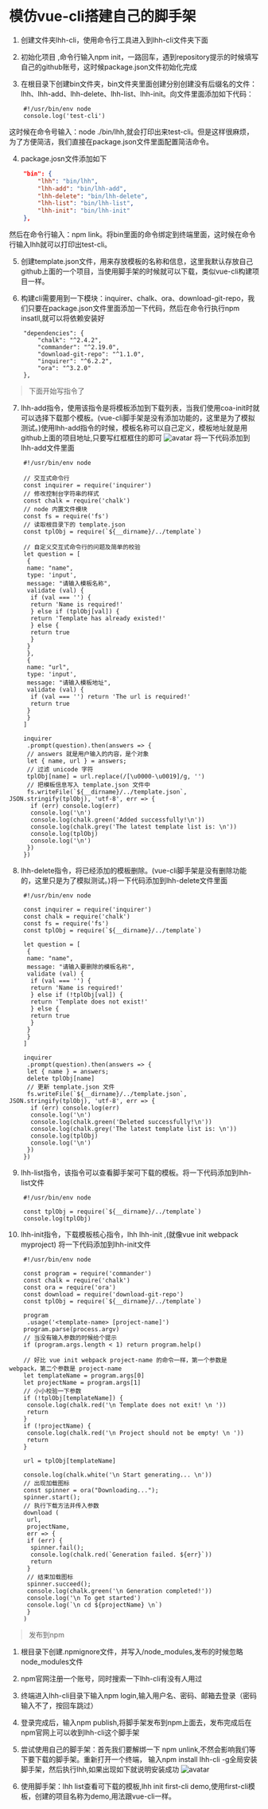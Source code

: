# 模仿vue-cli搭建自己的脚手架

1. 创建文件夹lhh-cli，使用命令行工具进入到lhh-cli文件夹下面

2. 初始化项目 ,命令行输入npm init，一路回车，遇到repository提示的时候填写自己的github账号，这时候package.json文件初始化完成

3. 在根目录下创建bin文件夹，bin文件夹里面创建分别创建没有后缀名的文件：lhh、lhh-add、lhh-delete、lhh-list、lhh-init。向文件里面添加如下代码：
```
	#!/usr/bin/env node
	console.log('test-cli')
```
这时候在命令号输入：node ./bin/lhh,就会打印出来test-cli。但是这样很麻烦，为了方便简洁，我们直接在package.json文件里面配置简洁命令。

4. package.josn文件添加如下
```json
	"bin": {
	    "lhh": "bin/lhh",
	    "lhh-add": "bin/lhh-add",
	    "lhh-delete": "bin/lhh-delete",
	    "lhh-list": "bin/lhh-list",
	    "lhh-init": "bin/lhh-init"
	},
 ```
然后在命令行输入：npm link。将bin里面的命令绑定到终端里面，这时候在命令行输入lhh就可以打印出test-cli。

5. 创建template.json文件，用来存放模板的名称和信息，这里我默认存放自己github上面的一个项目，当使用脚手架的时候就可以下载，类似vue-cli构建项目一样。

6. 构建cli需要用到一下模块：inquirer、chalk、ora、download-git-repo，我们只要在package.json文件里面添加一下代码，然后在命令行执行npm insatll,就可以将依赖安装好
```
	"dependencies": {
	    "chalk": "^2.4.2",
	    "commander": "^2.19.0",
	    "download-git-repo": "^1.1.0",
	    "inquirer": "^6.2.2",
	    "ora": "^3.2.0"
	},
```
> 下面开始写指令了

7. lhh-add指令，使用该指令是将模板添加到下载列表，当我们使用coa-init时就可以选择下载那个模板。(vue-cli脚手架是没有添加功能的，这里是为了模拟测试。)使用lhh-add指令的时候，模板名称可以自己定义，模板地址就是用github上面的项目地址,只要写红框框住的即可
![avatar](./img/1.png)
将一下代码添加到lhh-add文件里面
```
	#!/usr/bin/env node
	 
	// 交互式命令行
	const inquirer = require('inquirer')
	// 修改控制台字符串的样式
	const chalk = require('chalk')
	// node 内置文件模块
	const fs = require('fs')
	// 读取根目录下的 template.json
	const tplObj = require(`${__dirname}/../template`)
	 
	// 自定义交互式命令行的问题及简单的校验
	let question = [
	 {
	 name: "name",
	 type: 'input',
	 message: "请输入模板名称",
	 validate (val) {
	  if (val === '') {
	  return 'Name is required!'
	  } else if (tplObj[val]) {
	  return 'Template has already existed!'
	  } else {
	  return true
	  }
	 }
	 },
	 {
	 name: "url",
	 type: 'input',
	 message: "请输入模板地址",
	 validate (val) {
	  if (val === '') return 'The url is required!'
	  return true
	 }
	 }
	]
	 
	inquirer
	 .prompt(question).then(answers => {
	 // answers 就是用户输入的内容，是个对象
	 let { name, url } = answers;
	 // 过滤 unicode 字符
	 tplObj[name] = url.replace(/[\u0000-\u0019]/g, '')
	 // 把模板信息写入 template.json 文件中
	 fs.writeFile(`${__dirname}/../template.json`, JSON.stringify(tplObj), 'utf-8', err => {
	  if (err) console.log(err)
	  console.log('\n')
	  console.log(chalk.green('Added successfully!\n'))
	  console.log(chalk.grey('The latest template list is: \n'))
	  console.log(tplObj)
	  console.log('\n')
	 })
	})
```
8. lhh-delete指令，将已经添加的模板删除。(vue-cli脚手架是没有删除功能的，这里只是为了模拟测试。)将一下代码添加到lhh-delete文件里面

```
	#!/usr/bin/env node
	 
	const inquirer = require('inquirer')
	const chalk = require('chalk')
	const fs = require('fs')
	const tplObj = require(`${__dirname}/../template`)
	 
	let question = [
	 {
	 name: "name",
	 message: "请输入要删除的模板名称",
	 validate (val) {
	  if (val === '') {
	  return 'Name is required!'
	  } else if (!tplObj[val]) {
	  return 'Template does not exist!'
	  } else {
	  return true
	  }
	 }
	 }
	]
	 
	inquirer
	 .prompt(question).then(answers => {
	 let { name } = answers;
	 delete tplObj[name]
	 // 更新 template.json 文件
	 fs.writeFile(`${__dirname}/../template.json`, JSON.stringify(tplObj), 'utf-8', err => {
	  if (err) console.log(err)
	  console.log('\n')
	  console.log(chalk.green('Deleted successfully!\n'))
	  console.log(chalk.grey('The latest template list is: \n'))
	  console.log(tplObj)
	  console.log('\n')
	 })
	})
```
9. lhh-list指令，该指令可以查看脚手架可下载的模板。将一下代码添加到lhh-list文件

```
	#!/usr/bin/env node
	 
	const tplObj = require(`${__dirname}/../template`)
	console.log(tplObj)
```
10. lhh-init指令，下载模板核心指令，lhh lhh-init <templateName> <projectName>,(就像vue init webpack myproject) 将一下代码添加到lhh-init文件

```
	#!/usr/bin/env node
	 
	const program = require('commander')
	const chalk = require('chalk')
	const ora = require('ora')
	const download = require('download-git-repo')
	const tplObj = require(`${__dirname}/../template`)
	 
	program
	 .usage('<template-name> [project-name]')
	program.parse(process.argv)
	// 当没有输入参数的时候给个提示
	if (program.args.length < 1) return program.help()
	 
	// 好比 vue init webpack project-name 的命令一样，第一个参数是 webpack，第二个参数是 project-name
	let templateName = program.args[0]
	let projectName = program.args[1]
	// 小小校验一下参数
	if (!tplObj[templateName]) {
	 console.log(chalk.red('\n Template does not exit! \n '))
	 return
	}
	if (!projectName) {
	 console.log(chalk.red('\n Project should not be empty! \n '))
	 return
	}
	 
	url = tplObj[templateName]
	 
	console.log(chalk.white('\n Start generating... \n'))
	// 出现加载图标
	const spinner = ora("Downloading...");
	spinner.start();
	// 执行下载方法并传入参数
	download (
	 url,
	 projectName,
	 err => {
	 if (err) {
	  spinner.fail();
	  console.log(chalk.red(`Generation failed. ${err}`))
	  return
	 }
	 // 结束加载图标
	 spinner.succeed();
	 console.log(chalk.green('\n Generation completed!'))
	 console.log('\n To get started')
	 console.log(`\n cd ${projectName} \n`)
	 }
	)
```
> 发布到npm

1. 根目录下创建.npmignore文件，并写入/node_modules,发布的时候忽略node_modules文件

2. npm官网注册一个账号，同时搜索一下lhh-cli有没有人用过

3. 终端进入lhh-cli目录下输入npm login,输入用户名、密码、邮箱去登录（密码输入不了，按回车跳过）

4. 登录完成后，输入npm publish,将脚手架发布到npm上面去，发布完成后在npm官网上可以收到lhh-cli这个脚手架

5. 尝试使用自己的脚手架：首先我们要解绑一下 npm unlink,不然会影响我们等下要下载的脚手架。重新打开一个终端，	输入npm install lhh-cli -g全局安装脚手架，然后执行lhh,如果出现如下就说明安装成功
![avatar](./img/2.png)

6. 使用脚手架：lhh list查看可下载的模板,lhh init first-cli demo,使用first-cli模板，创建的项目名称为demo,用法跟vue-cli一样。


